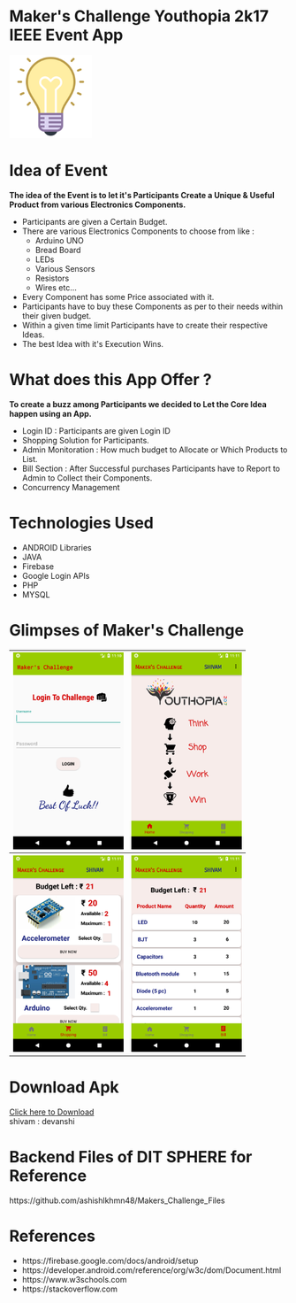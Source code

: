 # Maker's Challenge Youthopia 2k17 IEEE Event App

<img src = "app/src/main/res/drawable/logo.png" width = "150">

<h1>Idea of Event</h1>
<b>The idea of the Event is to let it's Participants Create a Unique & Useful Product from various Electronics Components.</b>
<ul>
  <li>Participants are given a Certain Budget.</li>
  <li>There are various Electronics Components to choose from like : 
    <ul>
      <li>Arduino UNO</li>
      <li>Bread Board</li>
      <li>LEDs</li>
      <li>Various Sensors</li>
      <li>Resistors</li>
      <li>Wires etc...</li>
    </ul>
  </li>
  <li>Every Component has some Price associated with it.</li>
  <li>Participants have to buy these Components as per to their needs within their given budget.</li>
  <li>Within a given time limit Participants have to create their respective Ideas.</li>
  <li>The best Idea with it's Execution Wins.</li>
</ul>


<h1>What does this App Offer ?</h1>
<b>To create a buzz among Participants we decided to Let the Core Idea happen using an App.</b>
<ul>
  <li>Login ID : Participants are given Login ID</li>
  <li>Shopping Solution for Participants.</li>
  <li>Admin Monitoration : How much budget to Allocate or Which Products to List.</li>
  <li>Bill Section : After Successful purchases Participants have to Report to Admin to Collect their Components.</li>
  <li>Concurrency Management</li>
</ul>


<h1>Technologies Used</h1>
<ul>
<li>ANDROID Libraries</li>
<li>JAVA</li>
<li>Firebase</li>
<li>Google Login APIs</li>
<li>PHP</li>
<li>MYSQL</li>
</ul>

<h1>Glimpses of Maker's Challenge</h1>
<table>
  <tr>
    <th><img src = "images/1.png" width = "200"></th>
    <th><img src = "images/2.png" width = "200"></th>
  </tr>
  <tr>
    <th><img src = "images/3.png" width = "200"></th>
    <th><img src = "images/4.png" width = "200"></th>
  </tr>
  
</table>

<h1>Download Apk</h1>
<a href = "https://raw.githubusercontent.com/ashishlkhmn48/Makers_Challenge/master/images/mc.apk">Click here to Download</a>
<br>
shivam : devanshi

<h1>Backend Files of DIT SPHERE for Reference</h1>
https://github.com/ashishlkhmn48/Makers_Challenge_Files

<h1>References</h1>
  <ul>
  <li>https://firebase.google.com/docs/android/setup</li>
  <li>https://developer.android.com/reference/org/w3c/dom/Document.html</li>
  <li>https://www.w3schools.com</li>
  <li>https://stackoverflow.com</li>
</ul>
